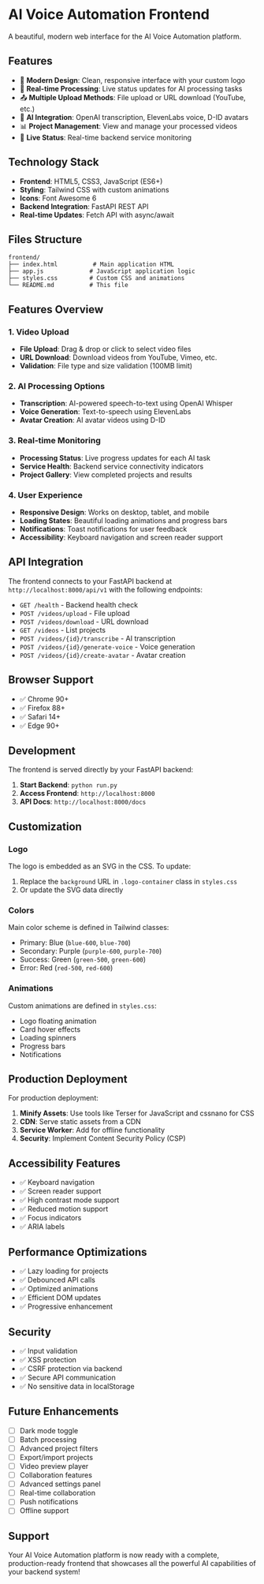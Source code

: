 # AI Voice Automation Frontend

A beautiful, modern web interface for the AI Voice Automation platform.

## Features

- 🎨 **Modern Design**: Clean, responsive interface with your custom logo
- 🚀 **Real-time Processing**: Live status updates for AI processing tasks
- 📤 **Multiple Upload Methods**: File upload or URL download (YouTube, etc.)
- 🤖 **AI Integration**: OpenAI transcription, ElevenLabs voice, D-ID avatars
- 📊 **Project Management**: View and manage your processed videos
- 🔄 **Live Status**: Real-time backend service monitoring

## Technology Stack

- **Frontend**: HTML5, CSS3, JavaScript (ES6+)
- **Styling**: Tailwind CSS with custom animations
- **Icons**: Font Awesome 6
- **Backend Integration**: FastAPI REST API
- **Real-time Updates**: Fetch API with async/await

## Files Structure

```
frontend/
├── index.html          # Main application HTML
├── app.js             # JavaScript application logic
├── styles.css         # Custom CSS and animations
└── README.md          # This file
```

## Features Overview

### 1. Video Upload
- **File Upload**: Drag & drop or click to select video files
- **URL Download**: Download videos from YouTube, Vimeo, etc.
- **Validation**: File type and size validation (100MB limit)

### 2. AI Processing Options
- **Transcription**: AI-powered speech-to-text using OpenAI Whisper
- **Voice Generation**: Text-to-speech using ElevenLabs
- **Avatar Creation**: AI avatar videos using D-ID

### 3. Real-time Monitoring
- **Processing Status**: Live progress updates for each AI task
- **Service Health**: Backend service connectivity indicators
- **Project Gallery**: View completed projects and results

### 4. User Experience
- **Responsive Design**: Works on desktop, tablet, and mobile
- **Loading States**: Beautiful loading animations and progress bars
- **Notifications**: Toast notifications for user feedback
- **Accessibility**: Keyboard navigation and screen reader support

## API Integration

The frontend connects to your FastAPI backend at `http://localhost:8000/api/v1` with the following endpoints:

- `GET /health` - Backend health check
- `POST /videos/upload` - File upload
- `POST /videos/download` - URL download
- `GET /videos` - List projects
- `POST /videos/{id}/transcribe` - AI transcription
- `POST /videos/{id}/generate-voice` - Voice generation
- `POST /videos/{id}/create-avatar` - Avatar creation

## Browser Support

- ✅ Chrome 90+
- ✅ Firefox 88+
- ✅ Safari 14+
- ✅ Edge 90+

## Development

The frontend is served directly by your FastAPI backend:

1. **Start Backend**: `python run.py`
2. **Access Frontend**: `http://localhost:8000`
3. **API Docs**: `http://localhost:8000/docs`

## Customization

### Logo
The logo is embedded as an SVG in the CSS. To update:
1. Replace the `background` URL in `.logo-container` class in `styles.css`
2. Or update the SVG data directly

### Colors
Main color scheme is defined in Tailwind classes:
- Primary: Blue (`blue-600`, `blue-700`)
- Secondary: Purple (`purple-600`, `purple-700`)
- Success: Green (`green-500`, `green-600`)
- Error: Red (`red-500`, `red-600`)

### Animations
Custom animations are defined in `styles.css`:
- Logo floating animation
- Card hover effects
- Loading spinners
- Progress bars
- Notifications

## Production Deployment

For production deployment:

1. **Minify Assets**: Use tools like Terser for JavaScript and cssnano for CSS
2. **CDN**: Serve static assets from a CDN
3. **Service Worker**: Add for offline functionality
4. **Security**: Implement Content Security Policy (CSP)

## Accessibility Features

- ✅ Keyboard navigation
- ✅ Screen reader support
- ✅ High contrast mode support
- ✅ Reduced motion support
- ✅ Focus indicators
- ✅ ARIA labels

## Performance Optimizations

- ✅ Lazy loading for projects
- ✅ Debounced API calls
- ✅ Optimized animations
- ✅ Efficient DOM updates
- ✅ Progressive enhancement

## Security

- ✅ Input validation
- ✅ XSS protection
- ✅ CSRF protection via backend
- ✅ Secure API communication
- ✅ No sensitive data in localStorage

## Future Enhancements

- [ ] Dark mode toggle
- [ ] Batch processing
- [ ] Advanced project filters
- [ ] Export/import projects
- [ ] Video preview player
- [ ] Collaboration features
- [ ] Advanced settings panel
- [ ] Real-time collaboration
- [ ] Push notifications
- [ ] Offline support

## Support

Your AI Voice Automation platform is now ready with a complete, production-ready frontend that showcases all the powerful AI capabilities of your backend system!